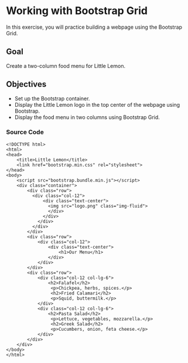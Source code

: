# Working with Bootstrap Grid

In this exercise, you will practice building a webpage using the Bootstrap Grid.

## Goal

Create a two-column food menu for Little Lemon.

## Objectives

- Set up the Bootstrap container.
- Display the Little Lemon logo in the top center of the webpage using Bootstrap.
- Display the food menu in two columns using Bootstrap Grid.

### Source Code

```
<!DOCTYPE html>
<html>
<head>
    <title>Little Lemon</title>
    <link href="bootstrap.min.css" rel="stylesheet">
</head>
<body>
    <script src="bootstrap.bundle.min.js"></script>
    <div class="container">
        <div class="row">
          <div class="col-12">
              <div class="text-center">
                <img src="logo.png" class="img-fluid">
                </div>
              </div>
            </div>
          </div>
        </div>
        <div class="row">
            <div class="col-12">
                <div class="text-center">
                    <h1>Our Menu</h1>
                </div>
            </div>
        </div>
        <div class="row">
            <div class="col-12 col-lg-6">
                <h2>Falafel</h2>
                 <p>Chickpea, herbs, spices.</p>
                 <h2>Fried Calamari</h2>
                 <p>Squid, buttermilk.</p>
            </div>
            <div class="col-12 col-lg-6">
                <h2>Pasta Salad</h2>
                 <p>Lettuce, vegetables, mozzarella.</p>
                 <h2>Greek Salad</h2>
                 <p>Cucumbers, onion, feta cheese.</p>
            </div>
        </div>
    </div>
</body>
</html>
```
